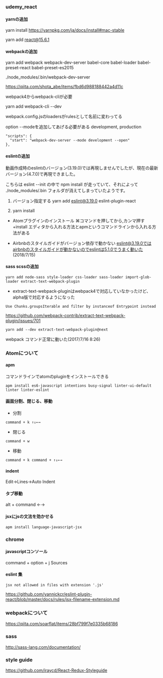 ### udemy_react

#### yarnの追加

yarn install
https://yarnpkg.com/ja/docs/install#mac-stable

yarn add react@15.6.1

#### webpackの追加

yarn add webpack webpack-dev-server babel-core babel-loader babel-preset-react babel-preset-es2015

./node_modules/.bin/webpack-dev-server

https://qiita.com/shota_abe/items/fbd6d988188442a4d11c

webpack4からwebpack-cliが必要

yarn add webpack-cli --dev

webpack.config.jsのloadersがrulesとして名前に変わってる

option --modeを追加してあげる必要がある development, production

```
"scripts": {
  "start": "webpack-dev-server --mode development --open"
},
```

#### eslintの追加

動画作成時のeslintのバージョン(3.19.0)では再現しませんでしたが、現在の最新バージョン(4.7.0)で再現できました。

こちらは eslint --init  の中で npm install  が走っていて、それによって ./node_modules/.bin  フォルダが消えてしまっていたようです。

1. バージョン指定する
yarn add eslint@3.19.0 eslint-plugin-react

2. yarn install

* Atomプラグインのインストール
⌘コマンドを押してから,カンマ押す
+install
エディタから入れる方法とapmというコマンドラインから入れる方法がある

* Airbnbのスタイルガイドがバージョン依存で動かない
eslint@3.19.0ではairbnbのスタイルガイドが動かないのでeslintは5.1.0でうまく動いた(2018/7/15)

#### sass scssの追加

```
yarn add node-sass style-loader css-loader sass-loader import-glob-loader extract-text-webpack-plugin
```

* extract-text-webpack-pluginはwebpack4で対応していなかったけど、alpha版で対応するようになった

```
Use Chunks.groupsIterable and filter by instanceof Entrypoint instead
```

https://github.com/webpack-contrib/extract-text-webpack-plugin/issues/701

```
yarn add --dev extract-text-webpack-plugin@next
```

webpack コマンド正常に動いた(2017/7/16 8:26)

### Atomについて

#### apm

コマンドラインでatomのpluginをインストールできる

```
apm install es6-javascript intentions busy-signal linter-ui-default linter linter-eslint
```

#### 画面分割、閉じる、移動

* 分割

```
command + k ↑↓←→
```
* 閉じる

```
command + w
```

* 移動

```
command + k command + ↑↓←→
```

#### indent

Edit->Lines->Auto Indent

#### タブ移動

alt + command ←→

#### jsxにjsの文法を効かせる

```
apm install language-javascript-jsx
```

### chrome

#### javascriptコンソール

command + option + j
Sources

#### eslint 集

```
jsx not allowed in files with extension '.js'
```

https://github.com/yannickcr/eslint-plugin-react/blob/master/docs/rules/jsx-filename-extension.md




### webpackについて

https://qiita.com/soarflat/items/28bf799f7e0335b68186

### sass

http://sass-lang.com/documentation/

### style guide

https://github.com/iraycd/React-Redux-Styleguide
